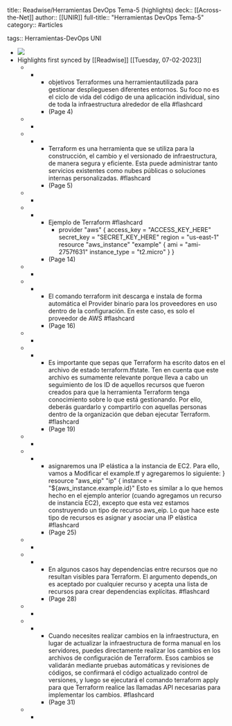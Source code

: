 title:: Readwise/Herramientas DevOps Tema-5 (highlights)
deck:: [[Across-the-Net]]
author:: [[UNIR]]
full-title:: "Herramientas DevOps Tema-5"
category:: #articles

tags:: Herramientas-DevOps UNI

- ![](https://readwise-assets.s3.amazonaws.com/media/uploaded_book_covers/profile_22942/936d2bf0-976b-448c-89a2-1b0daff285b9.jpg)
- Highlights first synced by [[Readwise]] [[Tuesday, 07-02-2023]]
	- -
		- objetivos Terraformes  una  herramientautilizada  para  gestionar  desplieguesen  diferentes entornos. Su foco no es el ciclo de vida del código de una aplicación individual, sino de toda la infraestructura alrededor de ella #flashcard
		- (Page 4)
	- -
	- -
		- Terraform es una herramienta que se utiliza para la construcción, el cambio y el versionado de infraestructura, de manera segura y eficiente. Esta puede administrar tanto servicios existentes como nubes públicas o soluciones internas personalizadas. #flashcard
		- (Page 5)
	- -
	- -
		- Ejemplo de Terraform #flashcard
			- provider "aws" {  access_key = "ACCESS_KEY_HERE"  secret_key = "SECRET_KEY_HERE"  region = "us-east-1" resource "aws_instance" "example" {  ami = "ami-2757f631"  instance_type = "t2.micro" }  }
		- (Page 14)
	- -
	- -
		- El  comando  terraform  init descarga  e  instala  de  forma  automática  el Provider binario para los proveedores en uso dentro de la configuración. En este caso, es solo el proveedor de AWS #flashcard
		- (Page 16)
	- -
	- -
		- Es  importante  que  sepas  que  Terraform  ha  escrito  datos  en  el  archivo  de  estado terraform.tfstate. Ten en cuenta que este archivo es sumamente relevante porque lleva a cabo un seguimiento de los ID de aquellos recursos que fueron creados para que la herramienta Terraform tenga conocimiento sobre lo que está gestionando. Por ello,  deberás  guardarlo  y  compartirlo  con  aquellas  personas  dentro  de  la organización que deban ejecutar Terraform. #flashcard
		- (Page 19)
	- -
	- -
		- asignaremos  una  IP  elástica  a  la instancia  de  EC2.  Para  ello,  vamos  a  Modificar  el  example.tf  y  agregaremos  lo siguiente: } resource "aws_eip" "ip" { instance = "${aws_instance.example.id}"   Esto es similar a lo que hemos hecho en el ejemplo anterior (cuando agregamos un recurso de  instancia  EC2), excepto que  esta  vez estamos  construyendo un  tipo de recurso aws_eip. Lo que hace este tipo de recursos es asignar y asociar una IP elástica #flashcard
		- (Page 25)
	- -
	- -
		- En algunos casos hay dependencias entre recursos que no resultan visibles para Terraform. El argumento depends_on es aceptado por cualquier recurso y acepta una lista de recursos para crear dependencias explícitas. #flashcard
		- (Page 28)
	- -
	- -
		- Cuando  necesites  realizar  cambios  en  la  infraestructura,  en  lugar  de  actualizar  la infraestructura de forma manual en los servidores, puedes directamente realizar los cambios en  los  archivos de  configuración de  Terraform.  Esos  cambios  se validarán mediante  pruebas  automáticas  y  revisiones  de  códigos,  se  confirmará  el  código actualizado control de versiones, y luego se ejecutará el comando terraform apply para  que  Terraform  realice  las  llamadas  API  necesarias  para  implementar  los cambios. #flashcard
		- (Page 31)
	- -